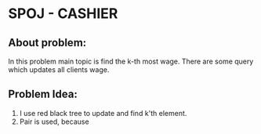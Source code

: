   

# SPOJ - CASHIER

## About problem:  
In this problem main topic is find the k-th most wage. There are some query which updates all clients wage.

  

## Problem Idea:  

 1. I use red black tree to update and find k'th element.
 2. Pair is used, because  

<!--stackedit_data:
eyJoaXN0b3J5IjpbMTU5Nzk4MDYyMiwtMTk0MDI0NjkwXX0=
-->